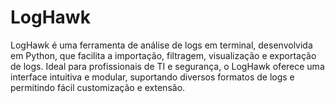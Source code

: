 # LogHawk
LogHawk é uma ferramenta de análise de logs em terminal, desenvolvida em Python, que facilita a importação, filtragem, visualização e exportação de logs. Ideal para profissionais de TI e segurança, o LogHawk oferece uma interface intuitiva e modular, suportando diversos formatos de logs e permitindo fácil customização e extensão.
